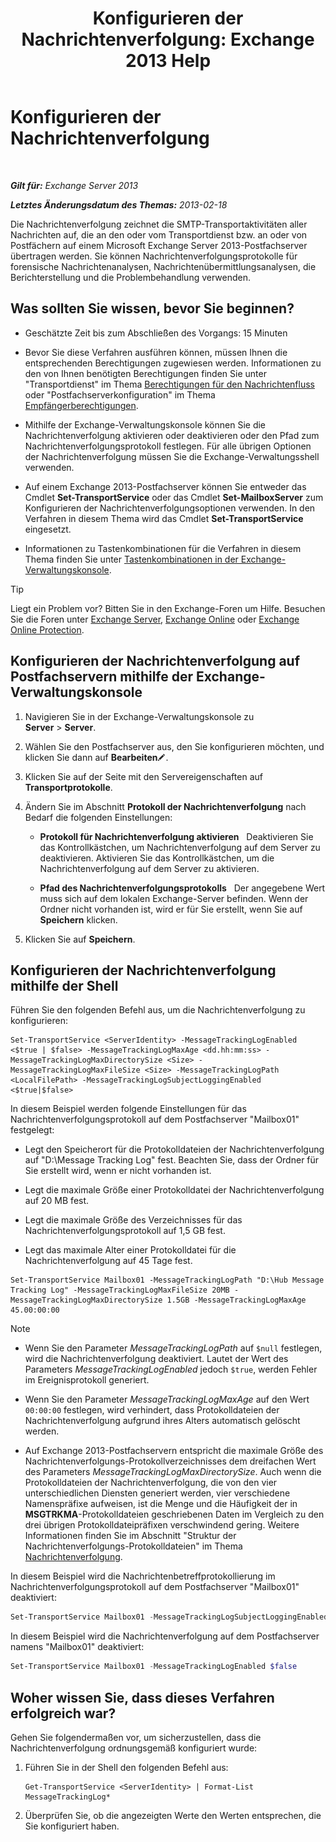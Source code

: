 ﻿---
title: 'Konfigurieren der Nachrichtenverfolgung: Exchange 2013 Help'
TOCTitle: Konfigurieren der Nachrichtenverfolgung
ms:assetid: 50eb5213-cf27-4179-b427-38d751ee4a70
ms:mtpsurl: https://technet.microsoft.com/de-de/library/Aa997984(v=EXCHG.150)
ms:contentKeyID: 51409294
ms.date: 04/24/2018
mtps_version: v=EXCHG.150
ms.translationtype: HT
---

# Konfigurieren der Nachrichtenverfolgung

 

_**Gilt für:** Exchange Server 2013_

_**Letztes Änderungsdatum des Themas:** 2013-02-18_

Die Nachrichtenverfolgung zeichnet die SMTP-Transportaktivitäten aller Nachrichten auf, die an den oder vom Transportdienst bzw. an oder von Postfächern auf einem Microsoft Exchange Server 2013-Postfachserver übertragen werden. Sie können Nachrichtenverfolgungsprotokolle für forensische Nachrichtenanalysen, Nachrichtenübermittlungsanalysen, die Berichterstellung und die Problembehandlung verwenden.

## Was sollten Sie wissen, bevor Sie beginnen?

  - Geschätzte Zeit bis zum Abschließen des Vorgangs: 15 Minuten

  - Bevor Sie diese Verfahren ausführen können, müssen Ihnen die entsprechenden Berechtigungen zugewiesen werden. Informationen zu den von Ihnen benötigten Berechtigungen finden Sie unter "Transportdienst" im Thema [Berechtigungen für den Nachrichtenfluss](mail-flow-permissions-exchange-2013-help.md) oder "Postfachserverkonfiguration" im Thema [Empfängerberechtigungen](recipients-permissions-exchange-2013-help.md).

  - Mithilfe der Exchange-Verwaltungskonsole können Sie die Nachrichtenverfolgung aktivieren oder deaktivieren oder den Pfad zum Nachrichtenverfolgungsprotokoll festlegen. Für alle übrigen Optionen der Nachrichtenverfolgung müssen Sie die Exchange-Verwaltungsshell verwenden.

  - Auf einem Exchange 2013-Postfachserver können Sie entweder das Cmdlet **Set-TransportService** oder das Cmdlet **Set-MailboxServer** zum Konfigurieren der Nachrichtenverfolgungsoptionen verwenden. In den Verfahren in diesem Thema wird das Cmdlet **Set-TransportService** eingesetzt.

  - Informationen zu Tastenkombinationen für die Verfahren in diesem Thema finden Sie unter [Tastenkombinationen in der Exchange-Verwaltungskonsole](keyboard-shortcuts-in-the-exchange-admin-center-exchange-online-protection-help.md).


> [!TIP]
> Liegt ein Problem vor? Bitten Sie in den Exchange-Foren um Hilfe. Besuchen Sie die Foren unter <A href="https://go.microsoft.com/fwlink/p/?linkid=60612">Exchange Server</A>, <A href="https://go.microsoft.com/fwlink/p/?linkid=267542">Exchange Online</A> oder <A href="https://go.microsoft.com/fwlink/p/?linkid=285351">Exchange Online Protection</A>.



## Konfigurieren der Nachrichtenverfolgung auf Postfachservern mithilfe der Exchange-Verwaltungskonsole

1.  Navigieren Sie in der Exchange-Verwaltungskonsole zu **Server** \> **Server**.

2.  Wählen Sie den Postfachserver aus, den Sie konfigurieren möchten, und klicken Sie dann auf **Bearbeiten**![Bearbeitungssymbol](images/Bb124582.6f53ccb2-1f13-4c02-bea0-30690e6ea71d(EXCHG.150).gif "Bearbeitungssymbol").

3.  Klicken Sie auf der Seite mit den Servereigenschaften auf **Transportprotokolle**.

4.  Ändern Sie im Abschnitt **Protokoll der Nachrichtenverfolgung** nach Bedarf die folgenden Einstellungen:
    
      - **Protokoll für Nachrichtenverfolgung aktivieren**   Deaktivieren Sie das Kontrollkästchen, um Nachrichtenverfolgung auf dem Server zu deaktivieren. Aktivieren Sie das Kontrollkästchen, um die Nachrichtenverfolgung auf dem Server zu aktivieren.
    
      - **Pfad des Nachrichtenverfolgungsprotokolls**   Der angegebene Wert muss sich auf dem lokalen Exchange-Server befinden. Wenn der Ordner nicht vorhanden ist, wird er für Sie erstellt, wenn Sie auf **Speichern** klicken.

5.  Klicken Sie auf **Speichern**.

## Konfigurieren der Nachrichtenverfolgung mithilfe der Shell

Führen Sie den folgenden Befehl aus, um die Nachrichtenverfolgung zu konfigurieren:

    Set-TransportService <ServerIdentity> -MessageTrackingLogEnabled <$true | $false> -MessageTrackingLogMaxAge <dd.hh:mm:ss> -MessageTrackingLogMaxDirectorySize <Size> -MessageTrackingLogMaxFileSize <Size> -MessageTrackingLogPath <LocalFilePath> -MessageTrackingLogSubjectLoggingEnabled <$true|$false>

In diesem Beispiel werden folgende Einstellungen für das Nachrichtenverfolgungsprotokoll auf dem Postfachserver "Mailbox01" festgelegt:

  -  Legt den Speicherort für die Protokolldateien der Nachrichtenverfolgung auf "D:\\Message Tracking Log" fest. Beachten Sie, dass der Ordner für Sie erstellt wird, wenn er nicht vorhanden ist.

  -  Legt die maximale Größe einer Protokolldatei der Nachrichtenverfolgung auf 20 MB fest.

  -  Legt die maximale Größe des Verzeichnisses für das Nachrichtenverfolgungsprotokoll auf 1,5 GB fest.

  -  Legt das maximale Alter einer Protokolldatei für die Nachrichtenverfolgung auf 45 Tage fest.

<!-- end list -->

    Set-TransportService Mailbox01 -MessageTrackingLogPath "D:\Hub Message Tracking Log" -MessageTrackingLogMaxFileSize 20MB -MessageTrackingLogMaxDirectorySize 1.5GB -MessageTrackingLogMaxAge 45.00:00:00


> [!NOTE]
> <UL>
> <LI>
> <P>Wenn Sie den Parameter <EM>MessageTrackingLogPath</EM> auf <CODE>$null</CODE> festlegen, wird die Nachrichtenverfolgung deaktiviert. Lautet der Wert des Parameters <EM>MessageTrackingLogEnabled</EM> jedoch <CODE>$true</CODE>, werden Fehler im Ereignisprotokoll generiert.</P>
> <LI>
> <P>Wenn Sie den Parameter <EM>MessageTrackingLogMaxAge</EM> auf den Wert <CODE>00:00:00</CODE> festlegen, wird verhindert, dass Protokolldateien der Nachrichtenverfolgung aufgrund ihres Alters automatisch gelöscht werden.</P>
> <LI>
> <P>Auf Exchange 2013-Postfachservern entspricht die maximale Größe des Nachrichtenverfolgungs-Protokollverzeichnisses dem dreifachen Wert des Parameters <EM>MessageTrackingLogMaxDirectorySize</EM>. Auch wenn die Protokolldateien der Nachrichtenverfolgung, die von den vier unterschiedlichen Diensten generiert werden, vier verschiedene Namenspräfixe aufweisen, ist die Menge und die Häufigkeit der in <STRONG>MSGTRKMA</STRONG>-Protokolldateien geschriebenen Daten im Vergleich zu den drei übrigen Protokolldateipräfixen verschwindend gering. Weitere Informationen finden Sie im Abschnitt "Struktur der Nachrichtenverfolgungs-Protokolldateien" im Thema <A href="message-tracking-exchange-2013-help.md">Nachrichtenverfolgung</A>.</P></LI></UL>



In diesem Beispiel wird die Nachrichtenbetreffprotokollierung im Nachrichtenverfolgungsprotokoll auf dem Postfachserver "Mailbox01" deaktiviert:

```powershell
Set-TransportService Mailbox01 -MessageTrackingLogSubjectLoggingEnabled $false
```

In diesem Beispiel wird die Nachrichtenverfolgung auf dem Postfachserver namens "Mailbox01" deaktiviert:

```powershell
Set-TransportService Mailbox01 -MessageTrackingLogEnabled $false
```

## Woher wissen Sie, dass dieses Verfahren erfolgreich war?

Gehen Sie folgendermaßen vor, um sicherzustellen, dass die Nachrichtenverfolgung ordnungsgemäß konfiguriert wurde:

1.  Führen Sie in der Shell den folgenden Befehl aus:
    
        Get-TransportService <ServerIdentity> | Format-List MessageTrackingLog*

2.  Überprüfen Sie, ob die angezeigten Werte den Werten entsprechen, die Sie konfiguriert haben.

